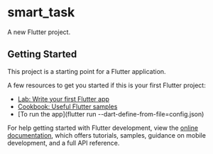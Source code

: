 # smart_task

A new Flutter project.

## Getting Started

This project is a starting point for a Flutter application.

A few resources to get you started if this is your first Flutter project:

- [Lab: Write your first Flutter app](https://docs.flutter.dev/get-started/codelab)
- [Cookbook: Useful Flutter samples](https://docs.flutter.dev/cookbook)
- [To run the app](flutter run --dart-define-from-file=config.json)

For help getting started with Flutter development, view the
[online documentation](https://docs.flutter.dev/), which offers tutorials,
samples, guidance on mobile development, and a full API reference.
